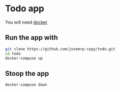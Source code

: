 # Todo app

You will need [docker](https://www.docker.com/)

## Run the app with
```sh
git clone https://github.com/josemrp-copy/todo.git
cd todo
docker-compose up
```

## Stoop the app
```sh
docker-compose down
```
